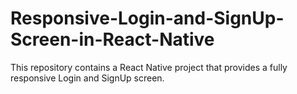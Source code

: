 # Responsive-Login-and-SignUp-Screen-in-React-Native
This repository contains a React Native project that provides a fully responsive  Login and SignUp screen.
